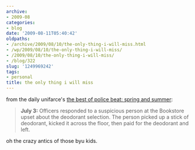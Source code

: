 ```yaml
---
archive:
- 2009-08
categories:
- blog
date: '2009-08-11T05:40:42'
oldpaths:
- /archive/2009/08/10/the-only-thing-i-will-miss.html
- /wp/2009/08/10/the-only-thing-i-will-miss/
- /2009/08/10/the-only-thing-i-will-miss/
- /blog/322
slug: '1249969242'
tags:
- personal
title: the only thing i will miss
---
```


from the daily unifarce's [the best of police beat: spring and summer][1]:

> **July 3:** Officers responded to a suspicious person at the Bookstore
> upset about the deodorant selection. The person picked up a stick of
> deodorant, kicked it across the floor, then paid for the deodorant and
> left.

oh the crazy antics of those byu kids.

[1]: http://universe.byu.edu/node/1338

